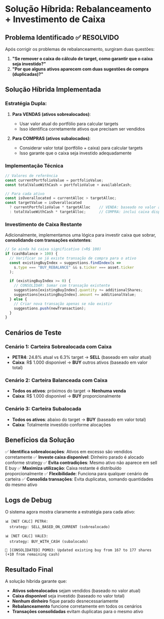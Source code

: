 # Solução Híbrida: Rebalanceamento + Investimento de Caixa

## Problema Identificado ✅ RESOLVIDO

Após corrigir os problemas de rebalanceamento, surgiram duas questões:
1. **"Se remover o caixa do cálculo de target, como garantir que o caixa seja investido?"**
2. **"Por que alguns ativos aparecem com duas sugestões de compra (duplicadas)?"**

## Solução Híbrida Implementada

### Estratégia Dupla:

1. **Para VENDAS (ativos sobrealocados)**: 
   - Usar valor atual do portfólio para calcular targets
   - Isso identifica corretamente ativos que precisam ser vendidos

2. **Para COMPRAS (ativos subalocados)**:
   - Considerar valor total (portfólio + caixa) para calcular targets
   - Isso garante que o caixa seja investido adequadamente

### Implementação Técnica

```typescript
// Valores de referência
const currentPortfolioValue = portfolioValue;
const totalValueWithCash = portfolioValue + availableCash;

// Para cada ativo
const isOverallocated = currentAlloc > targetAlloc;
const targetValue = isOverallocated 
  ? currentPortfolioValue * targetAlloc    // VENDA: baseado no valor atual
  : totalValueWithCash * targetAlloc;      // COMPRA: inclui caixa disponível
```

### Investimento de Caixa Restante

Adicionalmente, implementamos uma lógica para investir caixa que sobrar, **consolidando com transações existentes**:

```typescript
// Se ainda há caixa significativo (>R$ 100)
if (cashBalance > 100) {
  // Verificar se já existe transação de compra para o ativo
  const existingBuyIndex = suggestions.findIndex(s => 
    s.type === "BUY_REBALANCE" && s.ticker === asset.ticker
  );
  
  if (existingBuyIndex >= 0) {
    // CONSOLIDAR: Somar com transação existente
    suggestions[existingBuyIndex].quantity += additionalShares;
    suggestions[existingBuyIndex].amount += additionalValue;
  } else {
    // Criar nova transação apenas se não existir
    suggestions.push(newTransaction);
  }
}
```

## Cenários de Teste

### Cenário 1: Carteira Sobrealocada com Caixa
- **PETR4**: 24.8% atual vs 6.3% target → **SELL** (baseado em valor atual)
- **Caixa**: R$ 1.000 disponível → **BUY** outros ativos (baseado em valor total)

### Cenário 2: Carteira Balanceada com Caixa
- **Todos os ativos**: próximos do target → **Nenhuma venda**
- **Caixa**: R$ 1.000 disponível → **BUY** proporcionalmente

### Cenário 3: Carteira Subalocada
- **Todos os ativos**: abaixo do target → **BUY** (baseado em valor total)
- **Caixa**: Totalmente investido conforme alocações

## Benefícios da Solução

✅ **Identifica sobrealocações**: Ativos em excesso são vendidos corretamente
✅ **Investe caixa disponível**: Dinheiro parado é alocado conforme strategy
✅ **Evita contradições**: Mesmo ativo não aparece em sell E buy
✅ **Maximiza utilização**: Caixa restante é distribuído proporcionalmente
✅ **Flexibilidade**: Funciona para qualquer cenário de carteira
✅ **Consolida transações**: Evita duplicatas, somando quantidades do mesmo ativo

## Logs de Debug

O sistema agora mostra claramente a estratégia para cada ativo:

```
📊 [NET CALC] PETR4:
  strategy: SELL_BASED_ON_CURRENT (sobrealocado)
  
📊 [NET CALC] VALE3:
  strategy: BUY_WITH_CASH (subalocado)
  
🔄 [CONSOLIDATED] POMO3: Updated existing buy from 167 to 177 shares (+10 from remaining cash)
```

## Resultado Final

A solução híbrida garante que:
- **Ativos sobrealocados** sejam vendidos (baseado no valor atual)
- **Caixa disponível** seja investido (baseado no valor total)
- **Nenhum dinheiro** fique parado desnecessariamente
- **Rebalanceamento** funcione corretamente em todos os cenários
- **Transações consolidadas** evitam duplicatas para o mesmo ativo